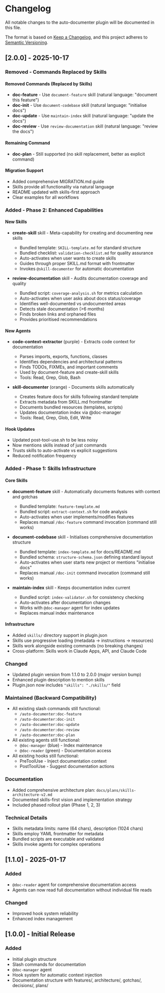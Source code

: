 # Changelog

All notable changes to the auto-documenter plugin will be documented in this file.

The format is based on [Keep a Changelog](https://keepachangelog.com/en/1.0.0/),
and this project adheres to [Semantic Versioning](https://semver.org/spec/v2.0.0.html).

## [2.0.0] - 2025-10-17

### Removed - Commands Replaced by Skills

#### Removed Commands (Replaced by Skills)
- **doc-feature** - Use `document-feature` skill (natural language: "document this feature")
- **doc-init** - Use `document-codebase` skill (natural language: "initialise docs")
- **doc-update** - Use `maintain-index` skill (natural language: "update the docs")
- **doc-review** - Use `review-documentation` skill (natural language: "review the docs")

#### Remaining Command
- **doc-plan** - Still supported (no skill replacement, better as explicit command)

#### Migration Support
- Added comprehensive MIGRATION.md guide
- Skills provide all functionality via natural language
- README updated with skills-first approach
- Clear examples for all workflows

### Added - Phase 2: Enhanced Capabilities

#### New Skills
- **create-skill** skill - Meta-capability for creating and documenting new skills
  - Bundled template: `SKILL-template.md` for standard structure
  - Bundled checklist: `validation-checklist.md` for quality assurance
  - Auto-activates when user wants to create skills
  - Guides through proper SKILL.md format with frontmatter
  - Invokes `@skill-documenter` for automatic documentation

- **review-documentation** skill - Audits documentation coverage and quality
  - Bundled script: `coverage-analysis.sh` for metrics calculation
  - Auto-activates when user asks about docs status/coverage
  - Identifies well-documented vs undocumented areas
  - Detects stale documentation (>6 months)
  - Finds broken links and orphaned files
  - Provides prioritised recommendations

#### New Agents
- **code-context-extractor** (purple) - Extracts code context for documentation
  - Parses imports, exports, functions, classes
  - Identifies dependencies and architectural patterns
  - Finds TODOs, FIXMEs, and important comments
  - Used by document-feature and create-skill skills
  - Tools: Read, Grep, Glob, Bash

- **skill-documenter** (orange) - Documents skills automatically
  - Creates feature docs for skills following standard template
  - Extracts metadata from SKILL.md frontmatter
  - Documents bundled resources (templates, scripts)
  - Updates documentation index via @doc-manager
  - Tools: Read, Grep, Glob, Edit, Write

#### Hook Updates
- Updated post-tool-use.sh to be less noisy
- Now mentions skills instead of just commands
- Trusts skills to auto-activate vs explicit suggestions
- Reduced notification frequency

### Added - Phase 1: Skills Infrastructure

#### Core Skills
- **document-feature** skill - Automatically documents features with context and gotchas
  - Bundled template: `feature-template.md`
  - Bundled script: `extract-context.sh` for code analysis
  - Auto-activates when user implements/modifies features
  - Replaces manual `/doc-feature` command invocation (command still works)

- **document-codebase** skill - Initialises comprehensive documentation structure
  - Bundled template: `index-template.md` for docs/README.md
  - Bundled schema: `structure-schema.json` defining standard layout
  - Auto-activates when user starts new project or mentions "initialise docs"
  - Replaces manual `/doc-init` command invocation (command still works)

- **maintain-index** skill - Keeps documentation index current
  - Bundled script: `index-validator.sh` for consistency checking
  - Auto-activates after documentation changes
  - Works with `@doc-manager` agent for index updates
  - Replaces manual index maintenance

#### Infrastructure
- Added `skills/` directory support in plugin.json
- Skills use progressive loading (metadata → instructions → resources)
- Skills work alongside existing commands (no breaking changes)
- Cross-platform: Skills work in Claude Apps, API, and Claude Code

### Changed
- Updated plugin version from 1.1.0 to 2.0.0 (major version bump)
- Enhanced plugin description to mention skills
- Plugin.json now includes `"skills": "./skills/"` field

### Maintained (Backward Compatibility)
- All existing slash commands still functional:
  - `/auto-documenter:doc-feature`
  - `/auto-documenter:doc-init`
  - `/auto-documenter:doc-update`
  - `/auto-documenter:doc-review`
  - `/auto-documenter:doc-plan`
- All existing agents still functional:
  - `@doc-manager` (blue) - Index maintenance
  - `@doc-reader` (green) - Documentation access
- All existing hooks still functional:
  - PreToolUse - Inject documentation context
  - PostToolUse - Suggest documentation actions

### Documentation
- Added comprehensive architecture plan: `docs/plans/skills-architecture-v2.md`
- Documented skills-first vision and implementation strategy
- Included phased rollout plan (Phase 1, 2, 3)

### Technical Details
- Skills metadata limits: name (64 chars), description (1024 chars)
- Skills employ YAML frontmatter for metadata
- Bundled scripts are executable and validated
- Skills invoke agents for complex operations

## [1.1.0] - 2025-01-17

### Added
- `@doc-reader` agent for comprehensive documentation access
- Agents can now read full documentation without individual file reads

### Changed
- Improved hook system reliability
- Enhanced index management

## [1.0.0] - Initial Release

### Added
- Initial plugin structure
- Slash commands for documentation
- `@doc-manager` agent
- Hook system for automatic context injection
- Documentation structure with features/, architecture/, gotchas/, decisions/, plans/
